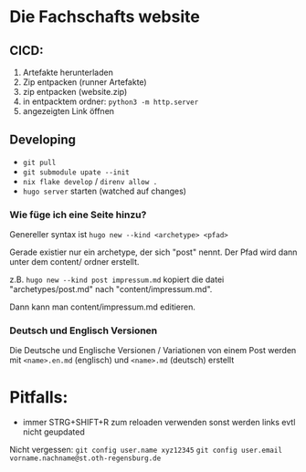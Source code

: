 # Die Fachschafts website

## CICD:
1. Artefakte herunterladen
1. Zip entpacken (runner Artefakte)
1. zip entpacken (website.zip)
1. in entpacktem ordner: `python3 -m http.server`
1. angezeigten Link öffnen

## Developing
- `git pull`
- `git submodule upate --init`
- `nix flake develop` / `direnv allow .`
- `hugo server` starten (watched auf changes)

### Wie füge ich eine Seite hinzu?
Genereller syntax ist
`hugo new --kind <archetype> <pfad>`

Gerade existier nur ein archetype, der sich "post" nennt. Der Pfad wird dann unter dem content/ ordner erstellt.

z.B. `hugo new --kind post impressum.md` kopiert die datei "archetypes/post.md" nach "content/impressum.md".

Dann kann man content/impressum.md editieren.

### Deutsch und Englisch Versionen
Die Deutsche und Englische Versionen / Variationen von einem Post werden mit `<name>.en.md` (englisch) und `<name>.md` (deutsch) erstellt

# Pitfalls:
- immer STRG+SHIFT+R zum reloaden verwenden sonst werden links evtl nicht geupdated

Nicht vergessen:
`git config user.name xyz12345`
`git config user.email vorname.nachname@st.oth-regensburg.de`
